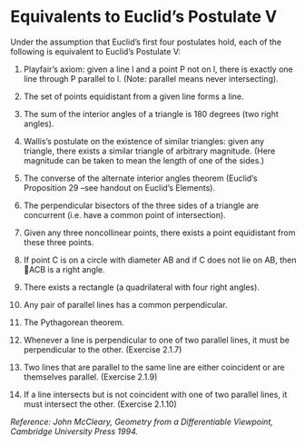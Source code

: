 # Equivalents to Euclid’s Postulate V

Under the assumption that Euclid’s first four postulates hold, each of the following is equivalent to Euclid’s Postulate V:

1) Playfair’s axiom:  given a line l and a point P not on l, there is exactly one line through P parallel to l. (Note: parallel means never intersecting). 

2) The set of points equidistant from a given line forms a line.

3) The sum of the interior angles of a triangle is 180 degrees (two right angles).

4) Wallis’s postulate on the existence of similar triangles:  given any triangle, there exists a similar triangle of arbitrary magnitude.  (Here magnitude can be taken to mean the length of one of the sides.)

5) The converse of the alternate interior angles theorem (Euclid’s Proposition 29 –see handout on Euclid’s Elements).

6) The perpendicular bisectors of the three sides of a triangle are concurrent (i.e. have a common point of intersection).

7) Given any three noncollinear points, there exists a point equidistant from these three points.

8) If point C is on a circle with diameter AB and if C does not lie on AB, then ACB is a right angle.

9) There exists a rectangle (a quadrilateral with four right angles).

10)  Any pair of parallel lines has a common perpendicular.

11)  The Pythagorean theorem.

12) Whenever a line is perpendicular to one of two parallel lines, it must be perpendicular to the other. (Exercise 2.1.7)

13) Two lines that are parallel to the same line are either coincident or are themselves parallel. (Exercise 2.1.9)

14) If a line intersects but is not coincident with one of two parallel lines, it must intersect the other. (Exercise 2.1.10)

*Reference:  John McCleary, Geometry from a Differentiable Viewpoint, Cambridge University Press 1994.*
